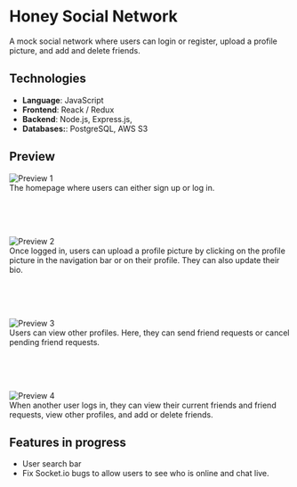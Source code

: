 # Honey Social Network

A mock social network where users can login or register, upload a profile picture, and add and delete friends.

<!-- View full project online **[here](https://u-bahn-typography.herokuapp.com/).** -->

## Technologies
* **Language**: JavaScript
* **Frontend**: Reack / Redux
* **Backend**: Node.js, Express.js,
* **Databases:**: PostgreSQL, AWS S3

## Preview

![Preview 1](https://github.com/kaylarobertson3/honey-social-network/blob/master/prev1.gif "Preview 1")
<br />
 The homepage where users can either sign up or log in.


 <br />
 <br />
 <br />


 ![Preview 2](https://github.com/kaylarobertson3/honey-social-network/blob/master/prev2.gif "Preview 2")
 <br />
Once logged in, users can upload a profile picture by clicking on the profile picture in the navigation bar or on their profile. They can also update their bio.


<br />
<br />
<br />


![Preview 3](https://github.com/kaylarobertson3/honey-social-network/blob/master/prev3.gif "Preview 3")
<br />
Users can view other profiles. Here, they can send friend requests or cancel pending friend requests.

<br />
<br />
<br />


![Preview 4](https://github.com/kaylarobertson3/honey-social-network/blob/master/prev4.gif "Preview 4")
<br />
When another user logs in, they can view their current friends and friend requests, view other profiles, and add or delete friends.


## Features in progress
* User search bar
* Fix Socket.io bugs to allow users to see who is online and chat live.
